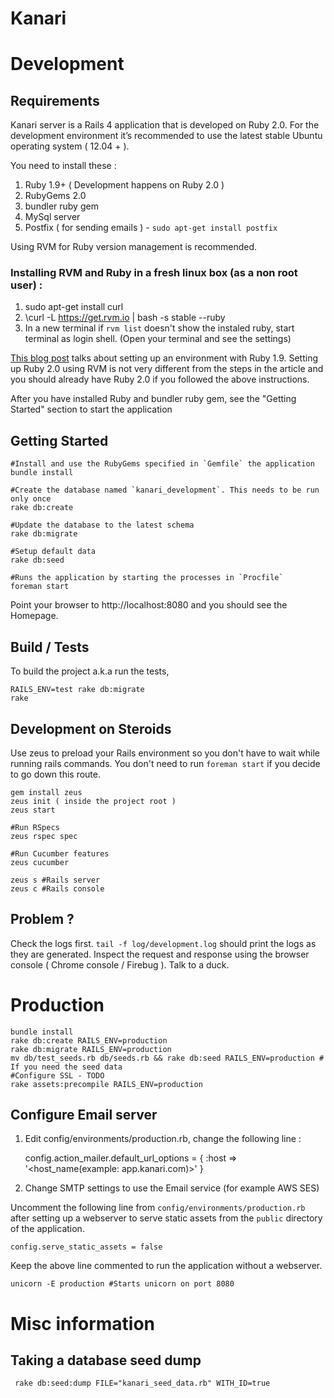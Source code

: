 Kanari
======

# Development

## Requirements

Kanari server is a Rails 4 application that is developed on Ruby 2.0.
For the development environment it’s recommended to use the latest stable Ubuntu operating system ( 12.04 + ).

You need to install these :

1. Ruby 1.9+ ( Development happens on Ruby 2.0 )
2. RubyGems 2.0
3. bundler ruby gem
4. MySql server
5. Postfix ( for sending emails ) - `sudo apt-get install postfix`

Using RVM for Ruby version management is recommended.

### Installing RVM and Ruby in a fresh linux box (as a non root user) :

1. sudo apt-get install curl
2. \curl -L https://get.rvm.io | bash -s stable --ruby
3. In a new terminal if `rvm list` doesn't show the instaled ruby, start terminal as login shell. (Open your terminal and see the settings)

[This blog post](http://ryanbigg.com/2010/12/ubuntu-ruby-rvm-rails-and-you/) talks about setting up an environment with Ruby 1.9.
Setting up Ruby 2.0 using RVM is not very different from the steps in the article and you should already have Ruby 2.0 if you
followed the above instructions.


After you have installed Ruby and bundler ruby gem, see the "Getting Started" section to start the application

## Getting Started

    #Install and use the RubyGems specified in `Gemfile` the application
    bundle install

    #Create the database named `kanari_development`. This needs to be run only once
    rake db:create

    #Update the database to the latest schema
    rake db:migrate

    #Setup default data
    rake db:seed

    #Runs the application by starting the processes in `Procfile`
    foreman start

Point your browser to http://localhost:8080 and you should see the Homepage.

## Build / Tests

To build the project a.k.a run the tests,

    RAILS_ENV=test rake db:migrate
    rake

## Development on Steroids
Use zeus to preload your Rails environment so you don't have to wait while running rails commands.
You don't need to run `foreman start` if you decide to go down this route.

    gem install zeus
    zeus init ( inside the project root )
    zeus start

    #Run RSpecs
    zeus rspec spec

    #Run Cucumber features
    zeus cucumber

    zeus s #Rails server
    zeus c #Rails console

## Problem ?

Check the logs first. `tail -f log/development.log` should print the logs as they are generated.
Inspect the request and response using the browser console ( Chrome console / Firebug ).
Talk to a duck.

# Production

    bundle install
    rake db:create RAILS_ENV=production
    rake db:migrate RAILS_ENV=production
    mv db/test_seeds.rb db/seeds.rb && rake db:seed RAILS_ENV=production # If you need the seed data
    #Configure SSL - TODO
    rake assets:precompile RAILS_ENV=production

## Configure Email server

1. Edit config/environments/production.rb, change the following line :

    config.action_mailer.default_url_options = { :host => '<host_name(example: app.kanari.com)>' }

2. Change SMTP settings to use the Email service (for example AWS SES)


Uncomment the following line from `config/environments/production.rb` after setting up a webserver to serve static assets
from the `public` directory of the application.

    config.serve_static_assets = false

Keep the above line commented to run the application without a webserver.

    unicorn -E production #Starts unicorn on port 8080

# Misc information

## Taking a database seed dump

     rake db:seed:dump FILE="kanari_seed_data.rb" WITH_ID=true

